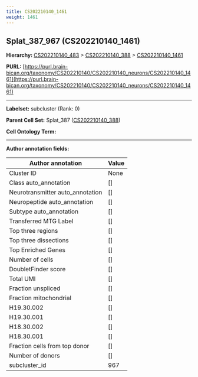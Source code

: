 ```yaml
---
title: CS202210140_1461
weight: 1461
---
```

## Splat_387_967 (CS202210140_1461)
<b>Hierarchy: </b>
[CS202210140_483](../CS202210140_483) >
[CS202210140_388](../CS202210140_388) >
[CS202210140_1461](../CS202210140_1461)

**PURL:** [https://purl.brain-bican.org/taxonomy/CS202210140/CS202210140_neurons/CS202210140_1461](https://purl.brain-bican.org/taxonomy/CS202210140/CS202210140_neurons/CS202210140_1461)

---


**Labelset:** subcluster (Rank: 0)

**Parent Cell Set:** Splat_387 ([CS202210140_388](../CS202210140_388))



**Cell Ontology Term:** 

[MARKER GENES.]: #


---

[TRANSFERRED ANNOTATIONS.]: #


[AUTHOR ANNOTATION FIELDS.]: #


**Author annotation fields:**

| Author annotation | Value |
|-------------------|-------|
|Cluster ID|None|
|Class auto_annotation|[]|
|Neurotransmitter auto_annotation|[]|
|Neuropeptide auto_annotation|[]|
|Subtype auto_annotation|[]|
|Transferred MTG Label|[]|
|Top three regions|[]|
|Top three dissections|[]|
|Top Enriched Genes|[]|
|Number of cells|[]|
|DoubletFinder score|[]|
|Total UMI|[]|
|Fraction unspliced|[]|
|Fraction mitochondrial|[]|
|H19.30.002|[]|
|H19.30.001|[]|
|H18.30.002|[]|
|H18.30.001|[]|
|Fraction cells from top donor|[]|
|Number of donors|[]|
|subcluster_id|967|

